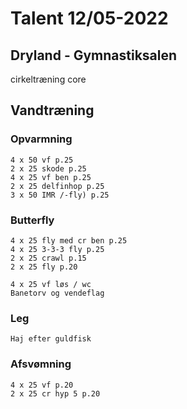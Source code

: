 # Talent 12/05-2022

## Dryland - Gymnastiksalen
   cirkeltræning core

## Vandtræning
### Opvarmning
    4 x 50 vf p.25
    2 x 25 skode p.25
    4 x 25 vf ben p.25
    2 x 25 delfinhop p.25
    3 x 50 IMR /-fly) p.25

### Butterfly
    4 x 25 fly med cr ben p.25
    4 x 25 3-3-3 fly p.25
    2 x 25 crawl p.15
    2 x 25 fly p.20

    4 x 25 vf løs / wc 
    Banetorv og vendeflag

### Leg
    Haj efter guldfisk
    
### Afsvømning
    4 x 25 vf p.20
    2 x 25 cr hyp 5 p.20
